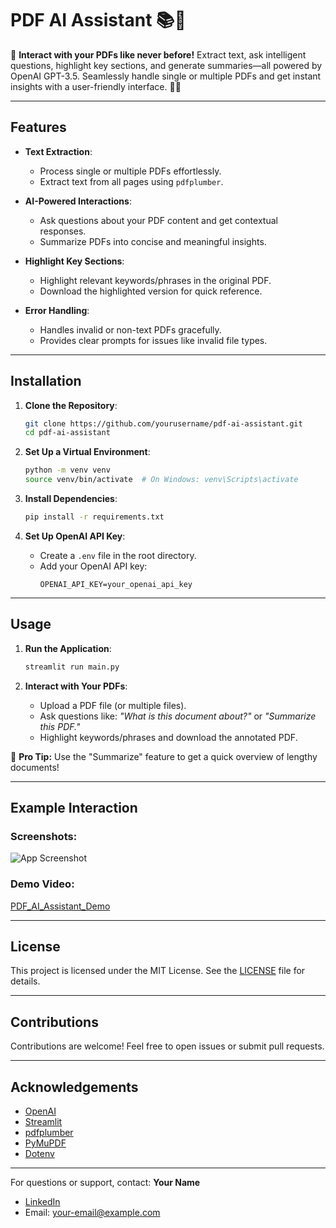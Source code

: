 # PDF AI Assistant 📚🤖

🚀 **Interact with your PDFs like never before!** Extract text, ask intelligent questions, highlight key sections, and generate summaries—all powered by OpenAI GPT-3.5. Seamlessly handle single or multiple PDFs and get instant insights with a user-friendly interface. 📃🌐

---

## **Features**

- **Text Extraction**:
  - Process single or multiple PDFs effortlessly.
  - Extract text from all pages using `pdfplumber`.

- **AI-Powered Interactions**:
  - Ask questions about your PDF content and get contextual responses.
  - Summarize PDFs into concise and meaningful insights.

- **Highlight Key Sections**:
  - Highlight relevant keywords/phrases in the original PDF.
  - Download the highlighted version for quick reference.

- **Error Handling**:
  - Handles invalid or non-text PDFs gracefully.
  - Provides clear prompts for issues like invalid file types.

---

## **Installation**

1. **Clone the Repository**:
   ```bash
   git clone https://github.com/yourusername/pdf-ai-assistant.git
   cd pdf-ai-assistant
   ```

2. **Set Up a Virtual Environment**:
   ```bash
   python -m venv venv
   source venv/bin/activate  # On Windows: venv\Scripts\activate
   ```

3. **Install Dependencies**:
   ```bash
   pip install -r requirements.txt
   ```

4. **Set Up OpenAI API Key**:
   - Create a `.env` file in the root directory.
   - Add your OpenAI API key:
     ```plaintext
     OPENAI_API_KEY=your_openai_api_key
     ```

---

## **Usage**

1. **Run the Application**:
   ```bash
   streamlit run main.py
   ```

2. **Interact with Your PDFs**:
   - Upload a PDF file (or multiple files).
   - Ask questions like: *"What is this document about?"* or *"Summarize this PDF."*
   - Highlight keywords/phrases and download the annotated PDF.

🎉 **Pro Tip:** Use the "Summarize" feature to get a quick overview of lengthy documents!

---

## **Example Interaction**

### **Screenshots**:
![App Screenshot](demo.png)

### **Demo Video**:
[PDF_AI_Assistant_Demo](https://your-demo-video-link.com)

---

## **License**

This project is licensed under the MIT License. See the [LICENSE](LICENSE) file for details.

---

## **Contributions**

Contributions are welcome! Feel free to open issues or submit pull requests.

---

## **Acknowledgements**

- [OpenAI](https://platform.openai.com/)
- [Streamlit](https://streamlit.io/)
- [pdfplumber](https://github.com/jsvine/pdfplumber)
- [PyMuPDF](https://pymupdf.readthedocs.io/)
- [Dotenv](https://pypi.org/project/python-dotenv/)

---

For questions or support, contact:
**Your Name**
- [LinkedIn](https://www.linkedin.com/in/your-profile)
- Email: your-email@example.com


